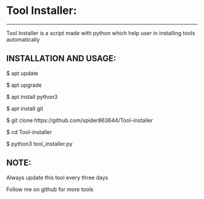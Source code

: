 <!DOCTYPE html>
<html>
<head>
<body>
<h1>Tool Installer:</h1>
<hr>
<p>Tool Installer is a script made with python which help user in installing tools automatically</p>
<h2>INSTALLATION AND USAGE:</h2>
<p>$ apt update</p>
<p>$ apt upgrade</p>
<p>$ apt install python3</p>
<p>$ apt install git</p>
<p>$ git clone https://github.com/spider863644/Tool-installer</p>
<p>$ cd Tool-installer</p>
<p>$ python3 tool_installer.py</p>
<h2>NOTE:</h2>
<p>Always update this tool every three days</p>
<p>Follow me on github for more tools</p>
</body>
</head>
</html>
